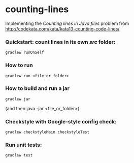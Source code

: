 # counting-lines
Implementing the *Counting lines in Java files* problem from http://codekata.com/kata/kata13-counting-code-lines/

### Quickstart: count lines in its own *src* folder:
    gradlew runOnSelf

### How to run
    gradlew run <file_or_folder>

### How to build and run a jar
    gradlew jar 
(and then java -jar <file_or_folder>)

### Checkstyle with Google-style config check:
    gradlew checkstyleMain checkstyleTest
    
### Run unit tests:
    gradlew test
